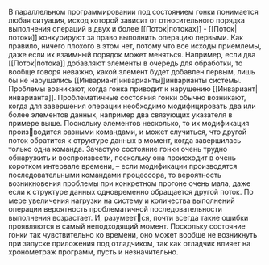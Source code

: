 В параллельном программировании под состоянием гонки понимается любая ситуация, исход которой зависит от относительного порядка выполнения операций в двух и более [[Поток|потоках]] - [[Поток|потоки]] конкурируют за право выполнить операцию первыми. Как правило, ничего плохого в этом нет, потому что все исходы приемлемы, даже если их взаимный порядок может меняться. Например, если два [[Поток|потока]] добавляют элементы в очередь для обработки, то вообще говоря неважно, какой элемент будет добавлен первым, лишь бы не нарушались [[Инвариант|инварианты]]инварианты системы. Проблемы возникают, когда гонка приводит к нарушению [[Инвариант|инварианта]]. Проблематичные состояния гонки обычно возникают, когда для завершения операции необходимо модифицировать два или более элементов данных, например два связующих указателя в примере выше. Поскольку элементов несколько, то их модификация производится разными командами, и может случиться, что другой поток обратится к структуре данных в момент, когда завершилась только одна команда. Зачастую состояние гонки очень трудно обнаружить и воспроизвести, поскольку она происходит в очень коротком интервале времени, – если модификации производятся последовательными командами процессора, то вероятность возникновения проблемы при конкретном прогоне очень мала, даже если к структуре данных одновременно обращается другой поток. По мере увеличения нагрузки на систему и количества выполнений операции вероятность проблематичной последовательности выполнения возрастает. И, разумеется, почти всегда такие ошибки проявляются в самый неподходящий момент. Поскольку состояние гонки так чувствительно ко времени, оно может вообще не возникнуть при запуске приложения под отладчиком, так как отладчик влияет на хронометраж программ, пусть и незначительно.